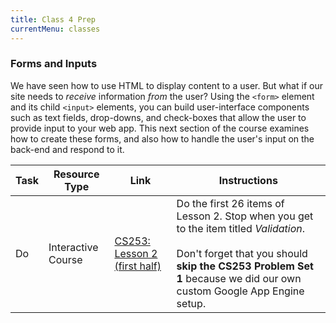 ```yaml
---
title: Class 4 Prep
currentMenu: classes
---
```


### Forms and Inputs

We have seen how to use HTML to display content to a user. But what if our site needs to *receive* information *from* the user? Using the `<form>` element and its child `<input>` elements, you can build user-interface components such as text fields, drop-downs, and check-boxes that allow the user to provide input to your web app. This next section of the course examines how to create these forms, and also how to handle the user's input on the back-end and respond to it.

Task | Resource Type | Link | Instructions
|----|---------------|------|-------------|
Do | Interactive Course | [CS253: Lesson 2 (first half)][lesson-2] | Do the first 26 items of Lesson 2. Stop when you get to the item titled *Validation*. <br><br> Don't forget that you should **skip the CS253 Problem Set 1** because we did our own custom Google App Engine setup.

[lesson-2]: https://classroom.udacity.com/courses/cs253/lessons/48736183/concepts/3150565890923#
